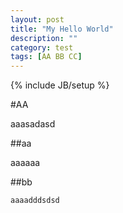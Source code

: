 ```yaml
---
layout: post
title: "My Hello World"
description: ""
category: test
tags: [AA BB CC]
---
```

{% include JB/setup %}

#AA

aaasadasd

##aa

aaaaaa

##bb

	aaaadddsdsd


